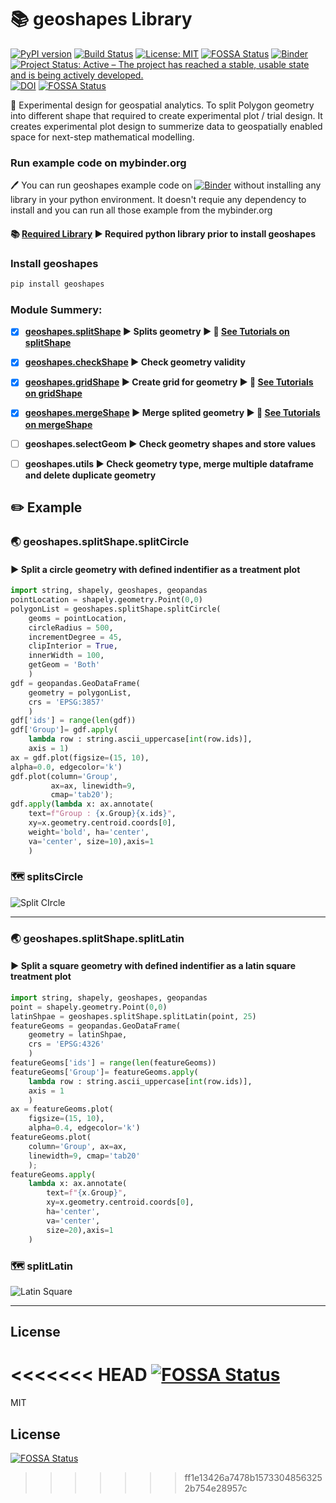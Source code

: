 # :books: geoshapes Library
[![PyPI version](https://badge.fury.io/py/geoshapes.svg)](https://badge.fury.io/py/geoshapes)
[![Build Status](https://app.travis-ci.com/abiraihan/geoshapes.svg?branch=master)](https://app.travis-ci.com/abiraihan/geoshapes)
[![License: MIT](https://img.shields.io/badge/License-MIT-yellow.svg)](https://opensource.org/licenses/MIT)
[![FOSSA Status](https://app.fossa.com/api/projects/git%2Bgithub.com%2Fabiraihan%2Fgeoshapes.svg?type=shield)](https://app.fossa.com/projects/git%2Bgithub.com%2Fabiraihan%2Fgeoshapes?ref=badge_shield)
[![Binder](https://mybinder.org/badge_logo.svg)](https://mybinder.org/v2/gh/abiraihan/geoshapes/master)
[![Project Status: Active – The project has reached a stable, usable state and is being actively developed.](https://www.repostatus.org/badges/latest/active.svg)](https://www.repostatus.org/#active)
[![DOI](https://zenodo.org/badge/DOI/10.5281/zenodo.5559438.svg)](https://doi.org/10.5281/zenodo.5559438)
[![FOSSA Status](https://app.fossa.com/api/projects/git%2Bgithub.com%2Fabiraihan%2Fgeoshapes.svg?type=shield)](https://app.fossa.com/projects/git%2Bgithub.com%2Fabiraihan%2Fgeoshapes?ref=badge_shield)

:memo: Experimental design for geospatial analytics.
To split Polygon geometry into different shape that required to create
experimental plot / trial design. It creates experimental
plot design to summerize data to geospatially enabled space for next-step
mathematical modelling.


### Run example code on mybinder.org
:pen: You can run geoshapes example code on [![Binder](https://mybinder.org/badge_logo.svg)](https://mybinder.org/v2/gh/abiraihan/geoshapes/master) without installing any library in your python environment.
It doesn't requie any dependency to install and you can run all those example from the mybinder.org


#### :books: **<a href="./docs/usage.rst">Required Library</a> :arrow_forward: Required python library prior to install geoshapes**

### Install geoshapes
```python
pip install geoshapes
```

### Module Summery:

- [x]  **<a href="./docs/splitShape.rst">geoshapes.splitShape</a> :arrow_forward: Splits geometry :arrow_forward: :notebook: <a href="./example/splitShape.ipynb">See Tutorials on splitShape</a>**
- [x]  **<a href="./docs/checkShape.rst">geoshapes.checkShape</a> :arrow_forward: Check geometry validity**
- [x]  **<a href="./docs/gridShape.rst">geoshapes.gridShape</a> :arrow_forward: Create grid for geometry :arrow_forward: :notebook: <a href="./example/gridShape.ipynb">See Tutorials on gridShape</a>**
- [x]  **<a href="./docs/mergeShape.rst">geoshapes.mergeShape</a> :arrow_forward: Merge splited geometry :arrow_forward: :notebook: <a href="./example/mergeShape.ipynb">See Tutorials on mergeShape</a>**
- [ ]   **geoshapes.selectGeom :arrow_forward: Check geometry shapes and store values**
- [ ]   **geoshapes.utils :arrow_forward: Check geometry type, merge multiple dataframe and delete duplicate geometry**


## :pencil2: Example
### :earth_asia: geoshapes.splitShape.splitCircle
#### :arrow_forward: Split a circle geometry with defined indentifier as a treatment plot
```python
import string, shapely, geoshapes, geopandas
pointLocation = shapely.geometry.Point(0,0)
polygonList = geoshapes.splitShape.splitCircle(
    geoms = pointLocation,
    circleRadius = 500,
    incrementDegree = 45,
    clipInterior = True,
    innerWidth = 100,
    getGeom = 'Both'
    )
gdf = geopandas.GeoDataFrame(
    geometry = polygonList,
    crs = 'EPSG:3857'
    )
gdf['ids'] = range(len(gdf))
gdf['Group']= gdf.apply(
    lambda row : string.ascii_uppercase[int(row.ids)],
    axis = 1)
ax = gdf.plot(figsize=(15, 10),
alpha=0.0, edgecolor='k')
gdf.plot(column='Group',
         ax=ax, linewidth=9,
         cmap='tab20');
gdf.apply(lambda x: ax.annotate(
    text=f"Group : {x.Group}{x.ids}",
    xy=x.geometry.centroid.coords[0],
    weight='bold', ha='center',
    va='center', size=10),axis=1
    )
```

### :world_map: splitsCircle

![Split CIrcle](https://github.com/abiraihan/geoshapes/blob/master/docs/images/splitCircle.png?style-centerme)
_____



### :earth_asia: geoshapes.splitShape.splitLatin
#### :arrow_forward: Split a square geometry with defined indentifier as a latin square treatment plot
```python
import string, shapely, geoshapes, geopandas
point = shapely.geometry.Point(0,0)
latinShpae = geoshapes.splitShape.splitLatin(point, 25)
featureGeoms = geopandas.GeoDataFrame(
    geometry = latinShpae,
    crs = 'EPSG:4326'
    )
featureGeoms['ids'] = range(len(featureGeoms))
featureGeoms['Group']= featureGeoms.apply(
    lambda row : string.ascii_uppercase[int(row.ids)],
    axis = 1
    )
ax = featureGeoms.plot(
    figsize=(15, 10),
    alpha=0.4, edgecolor='k')
featureGeoms.plot(
    column='Group', ax=ax,
    linewidth=9, cmap='tab20'
    );
featureGeoms.apply(
    lambda x: ax.annotate(
        text=f"{x.Group}",
        xy=x.geometry.centroid.coords[0],
        ha='center',
        va='center',
        size=20),axis=1
    )
```

### :world_map: splitLatin

![Latin Square](https://github.com/abiraihan/geoshapes/blob/master/docs/images/latinSquare.png)
_____


License
----
<<<<<<< HEAD
[![FOSSA Status](https://app.fossa.com/api/projects/git%2Bgithub.com%2Fabiraihan%2Fgeoshapes.svg?type=small)](https://app.fossa.com/projects/git%2Bgithub.com%2Fabiraihan%2Fgeoshapes?ref=badge_small)
=======
MIT


## License
[![FOSSA Status](https://app.fossa.com/api/projects/git%2Bgithub.com%2Fabiraihan%2Fgeoshapes.svg?type=large)](https://app.fossa.com/projects/git%2Bgithub.com%2Fabiraihan%2Fgeoshapes?ref=badge_large)
>>>>>>> ff1e13426a7478b15733048563252b754e28957c
